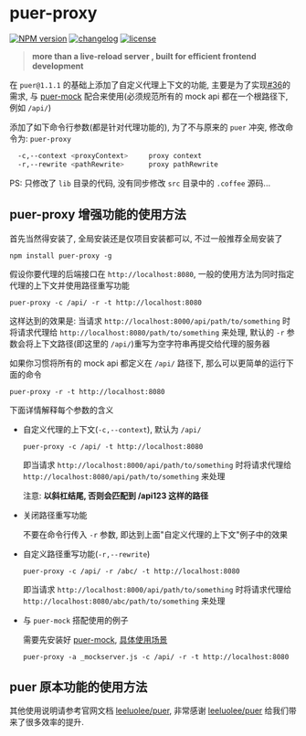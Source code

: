 # puer-proxy

[![NPM version][npm-image]][npm-url] [![changelog][changelog-image]][changelog-url] [![license][license-image]][license-url]

[npm-image]: https://img.shields.io/npm/v/puer-proxy.svg?style=flat-square
[npm-url]: https://npmjs.org/package/puer-proxy
[license-image]: https://img.shields.io/badge/License-MIT-blue.svg?style=flat-square
[license-url]: https://github.com/ufologist/puer-proxy/blob/master/LICENSE
[changelog-image]: https://img.shields.io/badge/CHANGE-LOG-blue.svg?style=flat-square
[changelog-url]: https://github.com/ufologist/puer-proxy/blob/master/CHANGELOG.md

> __more than a live-reload server , built for efficient frontend development__

在 `puer@1.1.1` 的基础上添加了自定义代理上下文的功能, 主要是为了实现[#36](https://github.com/leeluolee/puer/issues/36 "能否让代理功能和静态服务功能同时开启?")的需求, 与 [puer-mock](https://github.com/ufologist/puer-mock) 配合来使用(必须规范所有的 mock api 都在一个根路径下, 例如 `/api/`)

添加了如下命令行参数(都是针对代理功能的), 为了不与原来的 `puer` 冲突, 修改命令为: `puer-proxy`

```bash
  -c,--context <proxyContext>     proxy context
  -r,--rewrite <pathRewrite>      proxy pathRewrite
```

PS: 只修改了 `lib` 目录的代码, 没有同步修改 `src` 目录中的 `.coffee` 源码...

## puer-proxy 增强功能的使用方法

首先当然得安装了, 全局安装还是仅项目安装都可以, 不过一般推荐全局安装了

```shell
npm install puer-proxy -g
```

假设你要代理的后端接口在 `http://localhost:8080`, 一般的使用方法为同时指定代理的上下文并使用路径重写功能

```shell
puer-proxy -c /api/ -r -t http://localhost:8080
```

这样达到的效果是: 当请求 `http://localhost:8000/api/path/to/something` 时将请求代理给 `http://localhost:8080/path/to/something` 来处理, 默认的 `-r` 参数会将上下文路径(即这里的 `/api/`)重写为空字符串再提交给代理的服务器

如果你习惯将所有的 mock api 都定义在 `/api/` 路径下, 那么可以更简单的运行下面的命令

```shell
puer-proxy -r -t http://localhost:8080
```

下面详情解释每个参数的含义

* 自定义代理的上下文(`-c,--context`), 默认为 `/api/`

  ```shell
  puer-proxy -c /api/ -t http://localhost:8080
  ```

  即当请求 `http://localhost:8000/api/path/to/something` 时将请求代理给 `http://localhost:8080/api/path/to/something` 来处理

  注意: **以斜杠结尾, 否则会匹配到 /api123 这样的路径**
* 关闭路径重写功能

  不要在命令行传入 `-r` 参数, 即达到上面"自定义代理的上下文"例子中的效果
* 自定义路径重写功能(`-r,--rewrite`)

  ```shell
  puer-proxy -c /api/ -r /abc/ -t http://localhost:8080
  ```

  即当请求 `http://localhost:8000/api/path/to/something` 时将请求代理给 `http://localhost:8080/abc/path/to/something` 来处理
* 与 `puer-mock` 搭配使用的例子

  需要先安装好 [puer-mock](https://github.com/ufologist/puer-mock), [具体使用场景](https://github.com/ufologist/puer-proxy/blob/master/puer-proxy-mock.md)

  ```shell
  puer-proxy -a _mockserver.js -c /api/ -r -t http://localhost:8080
  ```

## puer 原本功能的使用方法

其他使用说明请参考官网文档 [leeluolee/puer](https://github.com/leeluolee/puer), 非常感谢 [leeluolee/puer](https://github.com/leeluolee/puer) 给我们带来了很多效率的提升.